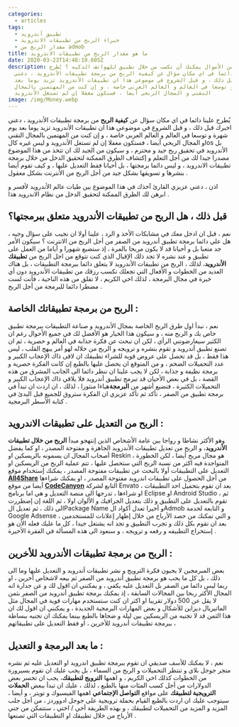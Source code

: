 ```yaml
---
categories:
  - articles
tags:
  - تطبيق أندرويد
  - خبراء الربح من تطبيقات الاندرويد
  - مقدار الربح من admob
title: ما هو مقدار الربح من تطبيقات الاندرويد
date: 2020-03-23T14:48:19.605Z
description: كم من الأموال يمكنك أن تكسب من خلال تطبيق للهواتف الذكيه ؟ يُطرح
  علينا دائما في اي مكان سؤال عن كيفية الربح من برمجة تطبيقات الأندرويد ، دعني
  اخبرك قبل ذلك ، و قبل الشروع في موضوعي هذا ان تطبيقات الأندرويد تزيد يوما بعد
  يوم شهرة و توسعا في العالم و العالم العربي خاصة ، و إن كنت من المهتمين بالمجال
  التقني و المجال الربحي أيضا ، فستكون مغفلا إن لم تستغل الأندرويد
image: /img/Money.webp
---
```


<!--StartFragment-->

يُطرح علينا دائما في اي مكان سؤال عن **كيفية الربح** من برمجة تطبيقات الأندرويد ، دعني اخبرك قبل ذلك ، و قبل الشروع في موضوعي هذا ان تطبيقات الأندرويد تزيد يوما بعد يوم شهرة و توسعا في العالم و العالم العربي خاصة ، و إن كنت من المهتمين بالمجال التقني و المجال الربحي أيضا ، فستكون مغفلا إن لم تستغل الأندرويد و ليس غيره كالIos بل الأندرويد في تحقيق ربح جيد و محترم ، و سيكون من الجيد لك ان تتخذ من هذا الموضوع مصدرا جيدا لك من أجل التعلم و إكتشاف الطرق الممكنة لتحقيق الدخل من خلال برمجة تطبيقات الاندرويد ، و ليس دائما برمجتها ، بل أحيانا فقط التعديل عليها ، و كيف تقوم أيضا بنشرها و تسويقها بشكل جيد من أجل الربح من الأنترنت بشكل معقول .

<!--EndFragment-->

<!--StartFragment-->

اذن ، دعني عزيزي القارئ آخذك في هذا الموضوع بين طيات عالم الأندرويد لأفسر و ابرهن لك الطرق الممكنة لتحقيق الدخل من نظام الاندرويد هذا .

<!--EndFragment-->

<!--StartFragment-->

## قبل ذلك ، هل الربح من تطبيقات الأندرويد متعلق ببرمجتها؟

نعم ، قبل ان ادخل معك في مشابكات الأخذ و الرد ، علينا أولا ان نجيب على سؤال وجيه ، هل علي دائما برمجة تطبيق أندرويد من الصفر من أجل الربح من الانترنت ؟ سيكون الأمر جد متعبا بل و أحيانا قد لا يكون مربحا بالمرة ، إذ ستضيع شهورا و أياما من العمل على تطبيق و عند نشره لا تجد ذلك الإقبال الذي كنت تتوقع من اجل الربح من **تطبيقك الأندرويد**، لذلك ، الربح من تطبيقات الأندرويد لا يتعلق دائما ببرمجة التطبيقات ، بل هناك العديد من الخطوات و الأفعال التي تجعلك تكسب رزقك من تطبيقات الأندرويد دون أي خبرة في مجال البرمجة ، لذلك اخي الكريم ، لا تقلق من هذه الناحية ، فأنت لست مضطرا دائما للبرمجة من أجل الربح .

## الربح من برمجة تطبيقاتك الخاصة :

نعم ، نبدأ اول طرق الربح الخاصة بمجال الأندرويد و صناعة التطبيقات ببرمجة تطبيق خاص بك و الربح منه ، و سيكون هذا الخيار هو الأفضل لك في جميع الأحوال رغم ان الكثير سيعارضونني الرأي ، لكن ان تبحث عن فكرة جذابة في العالم و حصرية ، ثم ان تصنع تطبيق أندرويد و تقوم بنشره و ترويجه و الربح من خلاله لهو أمر يبهج القلب ، ليس هذا فقط ، بل قد تحصل على عروض قوية للشراء تطبيقك ان لاقى ذاك الإعجاب الكبير و عدد التحميلات الضخم ، و من المتوقع ان يحصل عليها بالطبع إن كانت الفكرة حصرية و برمجة نظيفة و جذابة ، لكن لا يجب علينا ان ننظر دائما الى الجانب المشرق من هذه القصة ، بل في بعض الأحيان قد تبرمج تطبيق أندرويد فلا يلاقي ذاك الإعجاب الكبير و التحميلات الكثيرة ، فتضيع أشهر من **البرمجة**هباءا منثورا ، لذلك ، ان اردت ان تبدأ في برمجة تطبيق من الصفر ، تأكد ثم تأكد عزيزي ان الفكرة ستروق للجميع قبل البدئ في كتابة الأسطر البرمجية .

## **الربح من التعديل على تطبيقات الاندرويد :**

وهو الأكثر نشاطا و رواجا بين عامة الأشخاص الذين إنتهجو مبدأ **الربح من خلال تطبيقات الأندرويد**، و الربح من تعديل تطبيقات الأندرويد الجاهزة و مفتوحة المصدر ، او كما يفضل أصحاب المجال ان يسمونه بالريسكين او Reskin ، هو مجال مربح أيضا ، لكن الخطورة المتواجدة فيه اكثر من نسبة الربح التي ستحصل عليها ، تتم عملية الربح من الريسكين او التعديل على التطبيقات أولا بالبحث عن تطبيقات مفتوحة المصدر ، يمكنك إستخدام موقع **[All4Share](http://www.all4share.net/)** من أجل الحصول على تطبيقات اندرويد مفتوحة المصدر ، او يمكنك شراءها أيضا من موقع **[CodeCanyon](https://codecanyon.net/)** التابع لشركة Envato ، بعد ان تقوم بتحميل احد التطبيقات او شراءها ، تدرجها الى منصة التعديل و هي اما برنامج Eclipse او Android Studio ، ثم تقوم بالتعديل على التطبيق و ذلك بتعديل الجرافيك و الألوان اولا ، ثم اللغة إن إضطررت الى ذلك ، ثم تعديل الPackage Name و أخيرا تعدل أكواد الAdmob و التابعة لخدمة Google Adsense و التي تمكنك من حصد الأرباح من خلال إظهار إعلانات للمستخدمين ، بعد ان تقوم بكل ذلك و تجرب التطبيق و تجد انه يشتغل جيدا ، كل ما عليك فعله الأن هو إستخراج التطبيقه و رفعه و ترويجه ، و سنعود الى هذه المسألة في الفقرة الأخيرة .

## **الربح من برمجة تطبيقات الأندرويد للأخرين :**

بعض المبرمجين لا يحبون فكرة الترويج و نشر تطبيقات أندرويد و التعديل عليها وما الى ذلك ، بل كل ما يحب هو برمجة تطبيق أندرويد من الصفر ثم بيعه لاشخاص أخرين ، او ربما ليس دائما من الصفر بل التعديل عليه يكفي ، و يمكنني ان اقول لك و عن جدارة انه المجال الأكثر ربحا بين المجالات السابقة ، إذ يمكنك برمجة تطبيق أندرويد من الصفر بثمن لا يقل عن 500 دولار تقريبا او اكثر ان كنت ستستخدم مهارات قوية في المجال مثل الماتيريال ديزاين للأشكال و بعض المهارات البرمجية الجديدة ، و يمكنني ان اقول لك ان هذا الثمن قد لا تجنيه من الريسكين بين ليلة و ضحاها بالطبع بينما يمكنك ان تجنيه ببساطة ببرمجة تطبيقات أندرويد للأخرين ، او فقط التعديل على تطبيقاتهم ،

## **ما بعد البرمجة و التعديل :**

نعم ، لا يمكنك للأسف صديقي ان تقوم ببرمجة تطبيق اندرويد او التعديل عليه ثم نشره متجر جوجل بلاي و تنتظر التحميلات و الربح من السماء ، بل يجب عليك ان تقوم بسيرورة من الخطوات كذلك اخي الكريم ، و اهمها **الترويج لتطبيقك**، يجب ان تخسر بعض الدولارات من أجل كسب المئات منها بالطبع ، لذلك ، عليك ان تبدأ ببعض **الحملات الترويجية لتطبيقك** على مواقع **التواصل الإجتماعي** اهمها الفيسبوك و تويتر ، و أيضا ، سيتوجب عليك ان اردت بالطبع القيام بحملة ترويجية على جوجل ادووردز ، من أجل جلب المزيد و المزيد من التحميلات لتطبيقك ، و بهذه الطريقة أخي / اختي ، ستتمكن من جني الأرباح من خلال تطبيقك او التطبيقات التي تصنعها .

<!--EndFragment-->